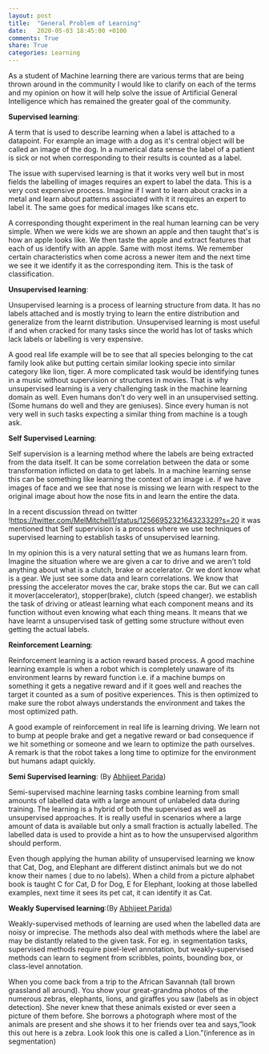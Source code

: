 ```yaml
---
layout: post
title:  "General Problem of Learning"
date:   2020-05-03 18:45:00 +0100
comments: True
share: True
categories: Learning
---
```


As a student of Machine learning there are various terms that are being thrown around in the community I would like to clarify on each of the terms and my opinion on how it will help solve the issue of Artificial General Intelligence which has remained the greater goal of the community. 

**Supervised learning**:

A term that is used to describe learning when a label is attached to a datapoint. For example an image with a dog as it's central object will be called an image of the dog. In a numerical data sense the label of a patient is sick or not when corresponding to their results is counted as a label. 

The issue with supervised learning is that it works very well but in most fields the labelling of images requires an expert to label the data. This is a very cost expensive process. Imagine if I want to learn about cracks in a metal and learn about patterns associated with it it requires an expert to label it. The same goes for medical images like scans etc.  

A corresponding thought experiment in the real human learning can be very simple. When we were kids we are shown an apple and then taught that's is how an apple looks like. We then taste the apple and extract features that each of us identify with an apple. Same with most items. We remember certain characteristics when come across a newer item and the next time we see it we identify it as the corresponding item. This is the task of classification. 

**Unsupervised learning**: 

Unsupervised learning is a process of learning structure from data. It has no labels attached and is mostly trying to learn the entire distribution and generalize from the learnt distribution. Unsupervised learning is most useful if and when cracked for many tasks since the world has lot of tasks which lack labels or labelling is very expensive. 

A good real life example will be to see that all species belonging to the cat family look alike but putting certain similar looking specie into similar category like lion, tiger. A more complicated task would be identifying tunes in a music without supervision or structures in movies. That is why unsupervised learning is a very challenging task in the machine learning domain as well. Even humans don't do very well in an unsupervised setting. (Some humans do well and they are geniuses). Since every human is not very well in such tasks expecting a similar thing from machine is a tough ask. 

**Self Supervised Learning**:

Self supervision is a learning method where the labels are being extracted from the data itself. It can be some correlation between the data or some transformation inflicted on data to get labels. In a machine learning sense this can be something like learning the context of an image i.e. if we have images of face and we see that nose is missing we learn with respect to the original image about how the nose fits in and learn the entire the data. 

In a recent discussion thread on twitter !<https://twitter.com/MelMitchell1/status/1256695232164323329?s=20> it was mentioned that Self supervision is a process where we use techniques of supervised learning to establish tasks of unsupervised learning. 

In my opinion this is a very natural setting that we as humans learn from. Imagine the situation where we are given a car to drive and we aren't told anything about what is a clutch, brake or accelerator. Or we dont know what is a gear. We just see some data and learn correlations. We know that pressing the accelerator moves the car, brake stops the car. But we can call it mover(accelerator), stopper(brake), clutch (speed changer). we establish the task of driving or atleast learning what each component means and its function without even knowing what each thing means. It means that we have learnt a unsupervised task of getting some structure without even getting the actual labels. 

**Reinforcement Learning**:

Reinforcement learning is a action reward based process. A good machine learning example is when a robot which is completely unaware of its environment learns by reward function i.e. if a machine bumps on something it gets a negative reward and if it goes well and reaches the target it counted as a sum of positive experiences. This is then optimized to make sure the robot always understands the environment and takes the most optimized path.

A good example of reinforcement in real life is learning driving. We learn not to bump at people brake and get a negative reward or bad consequence if we hit something or someone and we learn to optimize the path ourselves. A remark is that the robot takes a long time to optimize for the environment but humans adapt quickly. 

**Semi Supervised learning**: (By [Abhijeet Parida](http://abhijeetparida.ml/))

Semi-supervised machine learning tasks combine learning from small amounts of labelled data with a large amount of unlabeled data during training. The learning is a hybrid of both the supervised as well as unsupervised approaches. It is really useful in scenarios where a large amount of data is available but only a small fraction is actually labelled. The labelled data is used to provide a hint as to how the unsupervised algorithm should perform.


Even though applying the human ability of unsupervised learning we know that Cat, Dog, and Elephant are different distinct animals but we do not know their names ( due to no labels). When a child from a picture alphabet book is taught C for Cat, D for Dog, E for Elephant, looking at those labelled examples, next time it sees its pet cat, it can identify it as Cat.

**Weakly Supervised learning**:(By [Abhijeet Parida](http://abhijeetparida.ml/))

Weakly-supervised methods of learning are used when the labelled data are noisy or imprecise. The methods also deal with methods where the label are may be distantly related to the given task. For eg. in segmentation tasks, supervised methods require pixel-level annotation, but weakly-supervised methods can learn to segment from scribbles, points, bounding box, or class-level annotation.

When you come back from a trip to the African Savannah (tall brown grassland all around). You show your great-grandma photos of the numerous zebras, elephants, lions, and giraffes you saw (labels as in object detection). She never knew that these animals existed or ever seen a picture of them before. She borrows a photograph where most of the animals are present and she shows it to her friends over tea and says,”look this out here is a zebra. Look look this one is called a Lion.”(inference as in segmentation)

